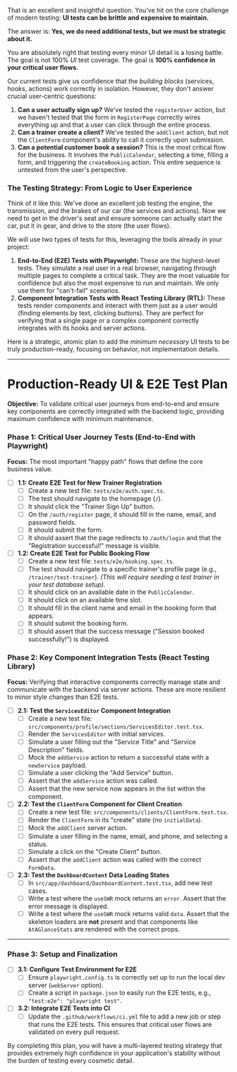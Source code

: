 That is an excellent and insightful question. You've hit on the core challenge of modern testing: **UI tests can be brittle and expensive to maintain.**

The answer is: **Yes, we do need additional tests, but we must be strategic about it.**

You are absolutely right that testing every minor UI detail is a losing battle. The goal is not 100% *UI* test coverage. The goal is **100% confidence in your critical user flows.**

Our current tests give us confidence that the *building blocks* (services, hooks, actions) work correctly in isolation. However, they don't answer crucial user-centric questions:

1.  **Can a user actually sign up?** We've tested the `registerUser` action, but we haven't tested that the form in `RegisterPage` correctly wires everything up and that a user can click through the entire process.
2.  **Can a trainer create a client?** We've tested the `addClient` action, but not the `ClientForm` component's ability to call it correctly upon submission.
3.  **Can a potential customer book a session?** This is the most critical flow for the business. It involves the `PublicCalendar`, selecting a time, filling a form, and triggering the `createBooking` action. This entire sequence is untested from the user's perspective.

### The Testing Strategy: From Logic to User Experience

Think of it like this: We've done an excellent job testing the engine, the transmission, and the brakes of our car (the services and actions). Now we need to get in the driver's seat and ensure someone can actually start the car, put it in gear, and drive to the store (the user flows).

We will use two types of tests for this, leveraging the tools already in your project:

1.  **End-to-End (E2E) Tests with Playwright:** These are the highest-level tests. They simulate a real user in a real browser, navigating through multiple pages to complete a critical task. They are the most valuable for confidence but also the most expensive to run and maintain. We only use them for "can't-fail" scenarios.
2.  **Component Integration Tests with React Testing Library (RTL):** These tests render components and interact with them just as a user would (finding elements by text, clicking buttons). They are perfect for verifying that a single page or a complex component correctly integrates with its hooks and server actions.

Here is a strategic, atomic plan to add the *minimum necessary* UI tests to be truly production-ready, focusing on behavior, not implementation details.

---

# Production-Ready UI & E2E Test Plan

**Objective:** To validate critical user journeys from end-to-end and ensure key components are correctly integrated with the backend logic, providing maximum confidence with minimum maintenance.

### Phase 1: Critical User Journey Tests (End-to-End with Playwright)

**Focus:** The most important "happy path" flows that define the core business value.

*   [ ] **1.1: Create E2E Test for New Trainer Registration**
    *   [ ] Create a new test file: `tests/e2e/auth.spec.ts`.
    *   [ ] The test should navigate to the homepage (`/`).
    *   [ ] It should click the "Trainer Sign Up" button.
    *   [ ] On the `/auth/register` page, it should fill in the name, email, and password fields.
    *   [ ] It should submit the form.
    *   [ ] It should assert that the page redirects to `/auth/login` and that the "Registration successful!" message is visible.

*   [ ] **1.2: Create E2E Test for Public Booking Flow**
    *   [ ] Create a new test file: `tests/e2e/booking.spec.ts`.
    *   [ ] The test should navigate to a specific trainer's profile page (e.g., `/trainer/test-trainer`). *(This will require seeding a test trainer in your test database setup).*
    *   [ ] It should click on an available date in the `PublicCalendar`.
    *   [ ] It should click on an available time slot.
    *   [ ] It should fill in the client name and email in the booking form that appears.
    *   [ ] It should submit the booking form.
    *   [ ] It should assert that the success message ("Session booked successfully!") is displayed.

### Phase 2: Key Component Integration Tests (React Testing Library)

**Focus:** Verifying that interactive components correctly manage state and communicate with the backend via server actions. These are more resilient to minor style changes than E2E tests.

*   [ ] **2.1: Test the `ServicesEditor` Component Integration**
    *   [ ] Create a new test file: `src/components/profile/sections/ServicesEditor.test.tsx`.
    *   [ ] Render the `ServicesEditor` with initial services.
    *   [ ] Simulate a user filling out the "Service Title" and "Service Description" fields.
    *   [ ] Mock the `addService` action to return a successful state with a `newService` payload.
    *   [ ] Simulate a user clicking the "Add Service" button.
    *   [ ] Assert that the `addService` action was called.
    *   [ ] Assert that the new service now appears in the list within the component.

*   [ ] **2.2: Test the `ClientForm` Component for Client Creation**
    *   [ ] Create a new test file: `src/components/clients/ClientForm.test.tsx`.
    *   [ ] Render the `ClientForm` in its "create" state (no `initialData`).
    *   [ ] Mock the `addClient` server action.
    *   [ ] Simulate a user filling in the name, email, and phone, and selecting a status.
    *   [ ] Simulate a click on the "Create Client" button.
    *   [ ] Assert that the `addClient` action was called with the correct `FormData`.

*   [ ] **2.3: Test the `DashboardContent` Data Loading States**
    *   [ ] In `src/app/dashboard/DashboardContent.test.tsx`, add new test cases.
    *   [ ] Write a test where the `useSWR` mock returns an `error`. Assert that the error message is displayed.
    *   [ ] Write a test where the `useSWR` mock returns valid `data`. Assert that the skeleton loaders are **not** present and that components like `AtAGlanceStats` are rendered with the correct props.

---

### Phase 3: Setup and Finalization

*   [ ] **3.1: Configure Test Environment for E2E**
    *   [ ] Ensure `playwright.config.ts` is correctly set up to run the local dev server (`webServer` option).
    *   [ ] Create a script in `package.json` to easily run the E2E tests, e.g., `"test:e2e": "playwright test"`.

*   [ ] **3.2: Integrate E2E Tests into CI**
    *   [ ] Update the `.github/workflows/ci.yml` file to add a new job or step that runs the E2E tests. This ensures that critical user flows are validated on every pull request.

By completing this plan, you will have a multi-layered testing strategy that provides extremely high confidence in your application's stability without the burden of testing every cosmetic detail.